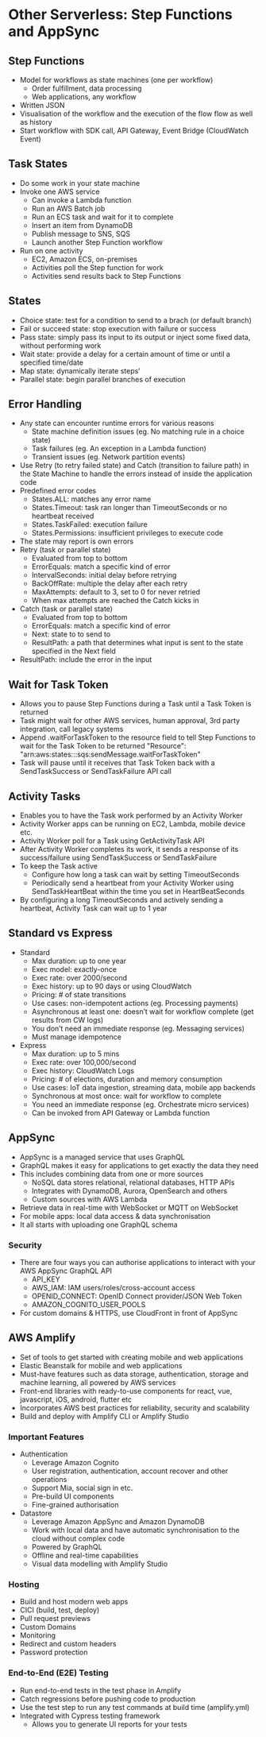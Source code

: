 # Other Serverless: Step Functions and AppSync

## Step Functions

- Model for workflows as state machines (one per workflow)
  - Order fulfillment, data processing
  - Web applications, any workflow
- Written JSON
- Visualisation of the workflow and the execution of the flow flow as well as history
- Start workflow with SDK call, API Gateway, Event Bridge (CloudWatch Event)

## Task States

- Do some work in your state machine
- Invoke one AWS service
  - Can invoke a Lambda function
  - Run an AWS Batch job
  - Run an ECS task and wait for it to complete
  - Insert an item from DynamoDB
  - Publish message to SNS, SQS
  - Launch another Step Function workflow
- Run on one activity
  - EC2, Amazon ECS, on-premises
  - Activities poll the Step function for work
  - Activities send results back to Step Functions

## States

- Choice state: test for a condition to send to a brach (or default branch)
- Fail or succeed state: stop execution with failure or success
- Pass state: simply pass its input to its output or inject some fixed data, without performing work
- Wait state: provide a delay for a certain amount of time or until a specified time/date
- Map state: dynamically iterate steps’
- Parallel state: begin parallel branches of execution

## Error Handling

- Any state can encounter runtime errors for various reasons
  - State machine definition issues (eg. No matching rule in a choice state)
  - Task failures (eg. An exception in a Lambda function)
  - Transient issues (eg. Network partition events)
- Use Retry (to retry failed state) and Catch (transition to failure path) in the State Machine to handle the errors instead of inside the application code
- Predefined error codes
  - States.ALL: matches any error name
  - States.Timeout: task ran longer than TimeoutSeconds or no heartbeat received
  - States.TaskFailed: execution failure
  - States.Permissions: insufficient privileges to execute code
- The state may report is own errors
- Retry (task or parallel state)
  - Evaluated from top to bottom
  - ErrorEquals: match a specific kind of error
  - IntervalSeconds: initial delay before retrying
  - BackOffRate: multiple the delay after each retry
  - MaxAttempts: default to 3, set to 0 for never retried
  - When max attempts are reached the Catch kicks in
- Catch (task or parallel state)
  - Evaluated from top to bottom
  - ErrorEquals: match a specific kind of error
  - Next: state to to send to
  - ResultPath: a path that determines what input is sent to the state specified in the Next field
- ResultPath: include the error in the input

## Wait for Task Token

- Allows you to pause Step Functions during a Task until a Task Token is returned
- Task might wait for other AWS services, human approval, 3rd party integration, call legacy systems
- Append .waitForTaskToken to the resource field to tell Step Functions to wait for the Task Token to be returned
  "Resource": "arn:aws:states:::sqs:sendMessage.waitForTaskToken"
- Task will pause until it receives that Task Token back with a SendTaskSuccess or SendTaskFailure API call

## Activity Tasks

- Enables you to have the Task work performed by an Activity Worker
- Activity Worker apps can be running on EC2, Lambda, mobile device etc.
- Activity Worker poll for a Task using GetActivityTask API
- After Activity Worker completes its work, it sends a response of its success/failure using SendTaskSuccess or SendTaskFailure
- To keep the Task active
  - Configure how long a task can wait by setting TimeoutSeconds
  - Periodically send a heartbeat from your Activity Worker using SendTaskHeartBeat within the time you set in HeartBeatSeconds
- By configuring a long TimeoutSeconds and actively sending a heartbeat, Activity Task can wait up to 1 year

## Standard vs Express

- Standard
  - Max duration: up to one year
  - Exec model: exactly-once
  - Exec rate: over 2000/second
  - Exec history: up to 90 days or using CloudWatch
  - Pricing: # of state transitions
  - Use cases: non-idempotent actions (eg. Processing payments)
  - Asynchronous at least one: doesn’t wait for workflow complete (get results from CW logs)
  - You don’t need an immediate response (eg. Messaging services)
  - Must manage idempotence
- Express
  - Max duration: up to 5 mins
  - Exec rate: over 100,000/second
  - Exec history: CloudWatch Logs
  - Pricing: # of elections, duration and memory consumption
  - Use cases: IoT data ingestion, streaming data, mobile app backends
  - Synchronous at most once: wait for workflow to complete
  - You need an immediate response (eg. Orchestrate micro services)
  - Can be invoked from API Gateway or Lambda function

## AppSync

- AppSync is a managed service that uses GraphQL
- GraphQL makes it easy for applications to get exactly the data they need
- This includes combining data from one or more sources
  - NoSQL data stores relational, relational databases, HTTP APIs
  - Integrates with DynamoDB, Aurora, OpenSearch and others
  - Custom sources with AWS Lambda
- Retrieve data in real-time with WebSocket or MQTT on WebSocket
- For mobile apps: local data access & data synchronisation
- It all starts with uploading one GraphQL schema

### Security

- There are four ways you can authorise applications to interact with your AWS AppSync GraphQL API
  - API_KEY
  - AWS_IAM: IAM users/roles/cross-account access
  - OPENID_CONNECT: OpenID Connect provider/JSON Web Token
  - AMAZON_COGNITO_USER_POOLS
- For custom domains & HTTPS, use CloudFront in front of AppSync

## AWS Amplify

- Set of tools to get started with creating mobile and web applications
- Elastic Beanstalk for mobile and web applications
- Must-have features such as data storage, authentication, storage and machine learning, all powered by AWS services
- Front-end libraries with ready-to-use components for react, vue, javascript, iOS, android, flutter etc
- Incorporates AWS best practices for reliability, security and scalability
- Build and deploy with Amplify CLI or Amplify Studio

### Important Features

- Authentication
  - Leverage Amazon Cognito
  - User registration, authentication, account recover and other operations
  - Support Mia, social sign in etc.
  - Pre-build UI components
  - Fine-grained authorisation
- Datastore
  - Leverage Amazon AppSync and Amazon DynamoDB
  - Work with local data and have automatic synchronisation to the cloud without complex code
  - Powered by GraphQL
  - Offline and real-time capabilities
  - Visual data modelling with Amplify Studio

### Hosting

- Build and host modern web apps
- CICI (build, test, deploy)
- Pull request previews
- Custom Domains
- Monitoring
- Redirect and custom headers
- Password protection

### End-to-End (E2E) Testing

- Run end-to-end tests in the test phase in Amplify
- Catch regressions before pushing code to production
- Use the test step to run any test commands at build time (amplify.yml)
- Integrated with Cypress testing framework
  - Allows you to generate UI reports for your tests
